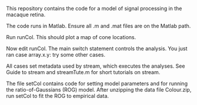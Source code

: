 This repository contains the code for a model of signal processing in the macaque retina.

The code runs in Matlab. Ensure all .m and .mat files are on the Matlab path.

Run runCol. This should plot a map of cone locations.

Now edit runCol. The main switch statement controls the analysis. You just ran case array.x.y: try some other cases.

All cases set metadata used by stream, which executes the analyses. See Guide to stream and streamTute.m for short tutorials on stream.

The file setCol contains code for setting model parameters and for running the ratio-of-Gaussians (ROG) model. After unzipping the data file Colour.zip, run setCol to fit the ROG to empirical data.
